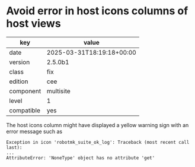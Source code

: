 [//]: # (werk v2)
# Avoid error in host icons columns of host views

key        | value
---------- | ---
date       | 2025-03-31T18:19:18+00:00
version    | 2.5.0b1
class      | fix
edition    | cee
component  | multisite
level      | 1
compatible | yes

The host icons column might have displayed a yellow warning sign with an error message such as
```
Exception in icon 'robotmk_suite_ok_log': Traceback (most recent call last):
...
AttributeError: 'NoneType' object has no attribute 'get'
```
